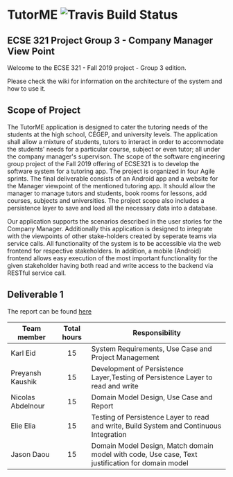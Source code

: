 # TutorME ![Travis Build Status](https://api.travis-ci.com/McGill-ECSE321-Fall2019/project-group-3.svg?token=EYsrvu215mfczoLCWqrr&branch=master)
## ECSE 321 Project Group 3 - Company Manager View Point

Welcome to the ECSE 321 - Fall 2019 project - Group 3 edition.

Please check the wiki for information on the architecture of the system and how to use it.

## Scope of Project

The TutorME application is designed to cater the tutoring needs of the students at the high school, CÉGEP, and university levels.
The application shall allow a mixture of students, tutors to interact in order to accommodate the students' needs for a particular course, subject or even tutor; all under the company manager's supervison. The scope of the software engineering group project of the Fall 2019 offering of ECSE321 is to develop the software system for a tutoring app. The project is organized in four Agile sprints. The final deliverable consists of an Android app and a website for the Manager viewpoint of the mentioned tutoring app. It should allow the manager to manage tutors and students, book rooms for lessons, add courses, subjects and universities. The project scope also includes a persistence layer to save and load all the necessary data into a database.

Our application supports the scenarios described in the user stories for the Company Manager.
Additionally this application is designed to integrate with the viewpoints of other stake-holders created by seperate teams via service calls. All functionality of the system is to be accessible via the web frontend for respective stakeholders. In addition, a mobile (Android) frontend allows easy execution of the most important functionality for the given stakeholder having both read and write access to the backend via RESTful service call.




## Deliverable 1

The report can be found [here](https://github.com/McGill-ECSE321-Fall2019/project-group-3/wiki/Deliverable-1-Report)

| Team member| Total hours| Responsibility |
|------------------ |:-------------:| ---------------|
| Karl Eid     | 15 | System Requirements, Use Case and Project Management| 
| Preyansh Kaushik| 15  | Development of Persistence Layer,Testing of Persistence Layer to read and write   |
| Nicolas Abdelnour | 15 | Domain Model Design, Use Case and Report  |
| Elie Elia | 15 |Testing of Persistence Layer to read and write, Build System and Continuous Integration  |
| Jason Daou | 15  | Domain Model Design, Match domain model with code, Use case, Text justification for domain model|
